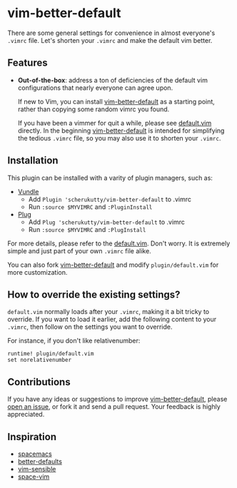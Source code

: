 vim-better-default
==================

There are some general settings for convenience in almost everyone's `.vimrc` file. Let's shorten your `.vimrc` and make the default vim better.

## Features

- **Out-of-the-box**: address a ton of deficiencies of the default vim configurations that nearly everyone can agree upon.

    If new to Vim, you can install [vim-better-default](https://github.com/scherukutty/vim-better-default) as a starting point, rather than copying some random vimrc you found.

    If you have been a vimmer for quit a while, please see [default.vim](https://github.com/scherukutty/vim-better-default/blob/master/plugin/default.vim) directly. In the beginning [vim-better-default](https://github.com/scherukutty/vim-better-default) is intended for simplifying the tedious `.vimrc` file, so you may also use it to shorten your `.vimrc`.

## Installation

This plugin can be installed with a varity of plugin managers, such as:

- [Vundle](https://github.com/VundleVim/Vundle.vim)
    - Add `Plugin 'scherukutty/vim-better-default` to .vimrc
    - Run `:source $MYVIMRC` and `:PluginInstall`
- [Plug](https://github.com/junegunn/vim-plug)
    - Add `Plug 'scherukutty/vim-better-default` to .vimrc
    - Run `:source $MYVIMRC` and `:PlugInstall`


For more details, please refer to the [default.vim](https://github.com/scherukutty/vim-better-default/blob/master/plugin/default.vim). Don't worry. It is extremely simple and just part of your own `.vimrc` file alike.

You can also fork [vim-better-default](https://github.com/scherukutty/vim-better-default) and modify `plugin/default.vim` for more customization.

## How to override the existing settings?

`default.vim` normally loads after your `.vimrc`, making it a bit tricky to override. If you want to load it earlier, add the following content to your `.vimrc`, then follow on the settings you want to override.

For instance, if you don't like relativenumber:

```vim
runtime! plugin/default.vim
set norelativenumber
```

## Contributions

If you have any ideas or suggestions to improve [vim-better-default](https://github.com/scherukutty/vim-better-default), please [open an issue](https://github.com/scherukutty/vim-better-default/issues), or fork it and send a pull request. Your feedback is highly appreciated.

## Inspiration

- [spacemacs](https://github.com/syl20bnr/spacemacs)
- [better-defaults](https://github.com/technomancy/better-defaults)
- [vim-sensible](https://github.com/tpope/vim-sensible)
- [space-vim](https://github.com/scherukutty/space-vim)
